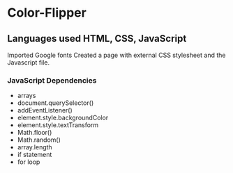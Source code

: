 # Color-Flipper
## Languages used HTML, CSS, JavaScript
Imported Google fonts
Created a page with external CSS stylesheet and the Javascript file.
### JavaScript Dependencies
* arrays
* document.querySelector()
* addEventListener()
* element.style.backgroundColor
* element.style.textTransform
* Math.floor()
* Math.random()
* array.length
* if statement
* for loop
